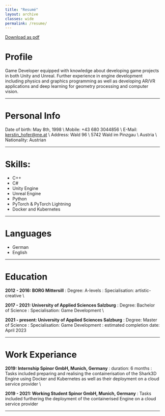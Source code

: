 ```yaml
---
title: "Resumé"
layout: archive
classes: wide
permalink: /resume/
---
```

<a href="/assets/data/resume_hofer_kerstin.pdf" class="btn btn--primary">Download as pdf</a>

# Profile

Game Developer equipped with knowledge about developing game projects in 
both Unity and Unreal. Further experience in engine development including 
physics and graphics programming as well as developing AR/VR applications and 
deep learning for geometry processing and computer vision.

---

# Personal Info

Date of birth: May 8th, 1998 \\
Mobile: +43 680 3044856 \\
E-Mail: kerstin_hofer@me.at \\
Address: Wald 96 \\
         5742 Wald im Pinzgau \\
         Austria \\
Nationality: Austrian

---

# Skills:

  * C++
  * C#
  * Unity Engine
  * Unreal Engine
  * Python
  * PyTorch & PyTorch Lightning
  * Docker and Kubernetes
    
---
   
# Languages

  * German
  * English

---

# Education

**2012 - 2016:     BORG Mittersill**
:   Degree: A-levels
:   Specialisation: artistic-creative
\\

**2017 - 2021:     University of Applied Sciences Salzburg**
:   Degree: Bachelor of Science
:   Specialisation: Game Development
\\

**2021 - present:  University of Applied Sciences Salzburg**
:   Degree: Master of Science
:   Specialisation: Game Development
:   estimated completion date: April 2023

---

# Work Experiance

**2019:            Internship Spinor GmbH, Munich, Germany**
:   duration: 6 months
:   Tasks included preparing and realising the containerisation of the Shark3D Engine using Docker and Kubernetes as well as their deployment on a cloud service provider
\\

**2019 - 2021:     Working Student Spinor GmbH, Munich, Germany**
:   Tasks included furthering the deployment of the containerised Engine on a cloud service provider

---